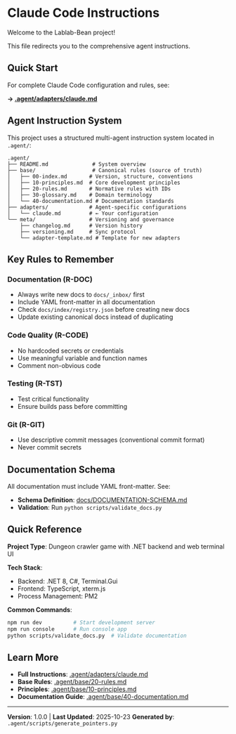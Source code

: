 # Claude Code Instructions

Welcome to the Lablab-Bean project!

This file redirects you to the comprehensive agent instructions.

## Quick Start

For complete Claude Code configuration and rules, see:

**→ [.agent/adapters/claude.md](.agent/adapters/claude.md)**

## Agent Instruction System

This project uses a structured multi-agent instruction system located in `.agent/`:

```
.agent/
├── README.md              # System overview
├── base/                  # Canonical rules (source of truth)
│   ├── 00-index.md       # Version, structure, conventions
│   ├── 10-principles.md  # Core development principles
│   ├── 20-rules.md       # Normative rules with IDs
│   ├── 30-glossary.md    # Domain terminology
│   └── 40-documentation.md # Documentation standards
├── adapters/             # Agent-specific configurations
│   └── claude.md         # ← Your configuration
└── meta/                 # Versioning and governance
    ├── changelog.md      # Version history
    ├── versioning.md     # Sync protocol
    └── adapter-template.md # Template for new adapters
```

## Key Rules to Remember

### Documentation (R-DOC)

- Always write new docs to `docs/_inbox/` first
- Include YAML front-matter in all documentation
- Check `docs/index/registry.json` before creating new docs
- Update existing canonical docs instead of duplicating

### Code Quality (R-CODE)

- No hardcoded secrets or credentials
- Use meaningful variable and function names
- Comment non-obvious code

### Testing (R-TST)

- Test critical functionality
- Ensure builds pass before committing

### Git (R-GIT)

- Use descriptive commit messages (conventional commit format)
- Never commit secrets

## Documentation Schema

All documentation must include YAML front-matter. See:

- **Schema Definition**: [docs/DOCUMENTATION-SCHEMA.md](docs/DOCUMENTATION-SCHEMA.md)
- **Validation**: Run `python scripts/validate_docs.py`

## Quick Reference

**Project Type**: Dungeon crawler game with .NET backend and web terminal UI

**Tech Stack**:

- Backend: .NET 8, C#, Terminal.Gui
- Frontend: TypeScript, xterm.js
- Process Management: PM2

**Common Commands**:

```bash
npm run dev          # Start development server
npm run console      # Run console app
python scripts/validate_docs.py  # Validate documentation
```

## Learn More

- **Full Instructions**: [.agent/adapters/claude.md](.agent/adapters/claude.md)
- **Base Rules**: [.agent/base/20-rules.md](.agent/base/20-rules.md)
- **Principles**: [.agent/base/10-principles.md](.agent/base/10-principles.md)
- **Documentation Guide**: [.agent/base/40-documentation.md](.agent/base/40-documentation.md)

---

**Version**: 1.0.0 | **Last Updated**: 2025-10-23
**Generated by**: `.agent/scripts/generate_pointers.py`
